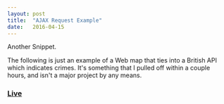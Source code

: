 ```yaml
---
layout: post
title:  "AJAX Request Example"
date:   2016-04-15
---
```


Another Snippet. 

The following is just an example of a Web map that ties into a British API which indicates crimes. It's something that I pulled off within a couple hours, and isn't a major project by any means. 

### <a href="/samples/crime_map_api">Live</a>